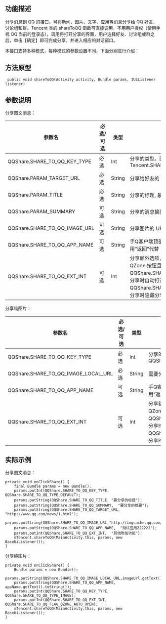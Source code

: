 
## 功能描述
分享消息到 QQ 的接口。可将新闻、图片、文字、应用等消息分享给 QQ 好友、讨论组和群。Tencent 类的 shareToQQ 函数可直接调用，不用用户授权（使用手机 QQ 当前的登录态）。调用将打开分享的界面，用户选择好友、讨论组或群之后，单击【确定】即可完成分享，并进入相应的对话窗口。

本接口支持多种模式，每种模式的参数设置不同，下面分别进行介绍：
## 方法原型

```
 public void shareToQQ(Activity activity, Bundle params, IUiListener listener)
```

## 参数说明
分享图文消息：

| 参数名 | 必选/可选 | 类型 |参数说明|
|---------|---------|---------|---------|
| QQShare.SHARE_TO_QQ_KEY_TYPE | 必选| Int |分享的类型。图文分享(普通分享)填 Tencent.SHARE_TO_QQ_TYPE_DEFAULT |
| QQShare.PARAM_TARGET_URL | 必选 | String |分享给好友的 URL |
| QQShare.PARAM_TITLE | 必选 | String |分享的标题, 最长 30 个字符 |
| QQShare.PARAM_SUMMARY | 可选| String |分享的消息摘要，最长 40 个字 |
| QQShare.SHARE_TO_QQ_IMAGE_URL | 可选 | String |分享图片的 URL 或者本地路径  |
| QQShare.SHARE_TO_QQ_APP_NAME | 可选 | String |手Q客户端顶部，替换【返回】按钮文字，如果为空，用“返回”代替 |
| QQShare.SHARE_TO_QQ_EXT_INT | 可选 | Int |分享额外选项，两种类型可选（默认是不隐藏分享到 QZone 按钮且不自动打开分享到 QZone 的对话框）：QQShare.SHARE_TO_QQ_FLAG_QZONE_AUTO_OPEN：分享时自动打开分享到 QZone 的对话框。QQShare.SHARE_TO_QQ_FLAG_QZONE_ITEM_HIDE：分享时隐藏分享到  QZone按钮 |

分享纯图片：

| 参数名 |必选/可选 | 类型 |参数说明|
|---------|---------|---------|---------|
| QQShare.SHARE_TO_QQ_KEY_TYPE | 必选 | Int |分享的类型。分享纯图片时填写 QQShare.SHARE_TO_QQ_TYPE_IMAGE |
| QQShare.SHARE_TO_QQ_IMAGE_LOCAL_URL | 必选 | String |需要分享的本地图片路径 |
| QQShare.SHARE_TO_QQ_APP_NAME| 可选 | String |手Q客户端顶部，替换【返回】按钮文字，如果为空，用“返回”代替 |
| QQShare.SHARE_TO_QQ_EXT_INT | 可选 | Int |分享额外选项，两种类型可选（默认是不隐藏分享到 QZone 按钮且不自动打开分享到 QZone 的对话框）：QQShare.SHARE_TO_QQ_FLAG_QZONE_AUTO_OPEN：分享时自动打开分享到 QZone 的对话框。QQShare.SHARE_TO_QQ_FLAG_QZONE_ITEM_HIDE：分享时隐藏分享到  QZone按钮 |

##  实际示例
分享图文消息：

```
private void onClickShare() { 
    final Bundle params = new Bundle();
    params.putInt(QQShare.SHARE_TO_QQ_KEY_TYPE, QQShare.SHARE_TO_QQ_TYPE_DEFAULT);
    params.putString(QQShare.SHARE_TO_QQ_TITLE, "要分享的标题");
    params.putString(QQShare.SHARE_TO_QQ_SUMMARY,  "要分享的摘要");
    params.putString(QQShare.SHARE_TO_QQ_TARGET_URL,  "http://www.qq.com/news/1.html");
    params.putString(QQShare.SHARE_TO_QQ_IMAGE_URL,"http://imgcache.qq.com/qzone/space_item/pre/0/66768.gif");
    params.putString(QQShare.SHARE_TO_QQ_APP_NAME,  "测试应用222222");
    params.putInt(QQShare.SHARE_TO_QQ_EXT_INT,  "其他附加功能");		
    mTencent.shareToQQ(MainActivity.this, params, new BaseUiListener());
}
```
分享纯图片：

```
private void onClickShare() {
    Bundle params = new Bundle();
    params.putString(QQShare.SHARE_TO_QQ_IMAGE_LOCAL_URL,imageUrl.getText().toString());
    params.putString(QQShare.SHARE_TO_QQ_APP_NAME, appName.getText().toString());
    params.putInt(QQShare.SHARE_TO_QQ_KEY_TYPE, QQShare.SHARE_TO_QQ_TYPE_IMAGE);
    params.putInt(QQShare.SHARE_TO_QQ_EXT_INT, QQShare.SHARE_TO_QQ_FLAG_QZONE_AUTO_OPEN);
    mTencent.shareToQQ(MainActivity.this, params, new BaseUiListener());
}
```
